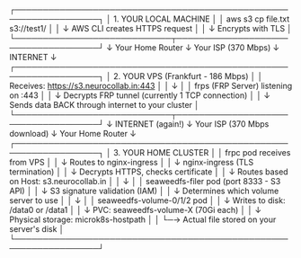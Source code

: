 ┌─────────────────────────────────────────────────────────────────┐
│ 1. YOUR LOCAL MACHINE                                           │
│    aws s3 cp file.txt s3://test1/                              │
│    ↓ AWS CLI creates HTTPS request                             │
│    ↓ Encrypts with TLS                                         │
└────────────────────────────┬────────────────────────────────────┘
                             ↓
                    Your Home Router
                             ↓
                    Your ISP (370 Mbps)
                             ↓
                        INTERNET
                             ↓
┌─────────────────────────────────────────────────────────────────┐
│ 2. YOUR VPS (Frankfurt - 186 Mbps)                             │
│    Receives: https://s3.neurocollab.in:443                     │
│    ↓                                                            │
│    frps (FRP Server) listening on :443                         │
│    ↓ Decrypts FRP tunnel (currently 1 TCP connection)          │
│    ↓ Sends data BACK through internet to your cluster          │
└────────────────────────────┬────────────────────────────────────┘
                             ↓
                        INTERNET (again!)
                             ↓
                    Your ISP (370 Mbps download)
                             ↓
                    Your Home Router
                             ↓
┌─────────────────────────────────────────────────────────────────┐
│ 3. YOUR HOME CLUSTER                                            │
│    frpc pod receives from VPS                                   │
│    ↓ Routes to nginx-ingress                                   │
│    ↓ nginx-ingress (TLS termination)                           │
│    ↓ Decrypts HTTPS, checks certificate                        │
│    ↓ Routes based on Host: s3.neurocollab.in                   │
│    ↓                                                            │
│    seaweedfs-filer pod (port 8333 - S3 API)                   │
│    ↓ S3 signature validation (IAM)                             │
│    ↓ Determines which volume server to use                     │
│    ↓                                                            │
│    seaweedfs-volume-0/1/2 pod                                  │
│    ↓ Writes to disk: /data0 or /data1                         │
│    ↓ PVC: seaweedfs-volume-X (70Gi each)                      │
│    ↓ Physical storage: microk8s-hostpath                       │
│    └─→ Actual file stored on your server's disk               │
└─────────────────────────────────────────────────────────────────┘
